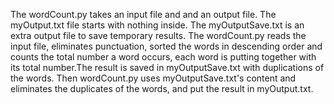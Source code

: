 The wordCount.py takes an input file and and an output file. The myOutput.txt file starts
with nothing inside. The myOutputSave.txt is an extra output file to save temporary results.
The wordCount.py reads the input file, eliminates punctuation, sorted the words in descending
order and counts the total number a word occurs, each word is putting together with its total number.The result is saved in myOutputSave.txt with duplications of the words. Then wordCount.py
uses myOutputSave.txt's content and eliminates the duplicates of the words, and put the result
in myOutput.txt.
